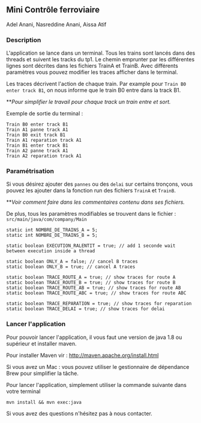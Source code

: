 ## Mini Contrôle ferroviaire

Adel Anani, Nasreddine Anani, Aissa Atif

### Description 

L'application se lance dans un terminal. 
Tous les trains sont lancés dans des threads 
et suivent les tracks du tp1. Le chemin 
emprunter par les différentes lignes sont décrites
dans les fichiers TrainA et TrainB. Avec 
différents paramètres vous pouvez modifier les traces
afficher dans le terminal. 

Les traces décrivent l'action de chaque train. Par example
pour `Train B0 enter track B1`, on nous informe que 
le train B0 entre dans la track B1.

***Pour simplifier le travail pour chaque track un train entre et sort.*

Exemple de sortie du terminal : 

    Train B0 enter track B1
    Train A1 panne track A1
    Train B0 exit track B1
    Train A1 reparation track A1
    Train B1 enter track B1
    Train A2 panne track A1
    Train A2 reparation track A1



### Paramétrisation 

Si vous désirez ajouter des `pannes` ou des `delai` 
sur certains tronçons, vous pouvez les ajouter dans la 
fonction run des fichiers `TrainA` et `TrainB`. 

***Voir comment faire dans les commentaires contenu dans ses fichiers.*

De plus, tous les paramètres modifiables se trouvent dans le fichier : `src/main/java/com/company/Main`

    static int NOMBRE_DE_TRAINS_A = 5;
    static int NOMBRE_DE_TRAINS_B = 5;

    static boolean EXECUTION_RALENTIT = true; // add 1 seconde wait between execution inside a thread

    static boolean ONLY_A = false; // cancel B traces
    static boolean ONLY_B = true; // cancel A traces

    static boolean TRACE_ROUTE_A = true; // show traces for route A
    static boolean TRACE_ROUTE_B = true; // show traces for route B
    static boolean TRACE_ROUTE_AB = true; // show traces for route AB
    static boolean TRACE_ROUTE_ABC = true; // show traces for route ABC

    static boolean TRACE_REPARATION = true; // show traces for reparation
    static boolean TRACE_DELAI = true; // show traces for delai
    

### Lancer l'application

Pour pouvoir lancer l'application, il vous faut
une version de java 1.8 ou supérieur et 
installer maven.

Pour installer Maven vir : http://maven.apache.org/install.html

Si vous avez un Mac : vous pouvez utiliser le gestionnaire de dépendance Brew pour simplifier la tâche.


Pour lancer l'application, simplement utiliser la commande suivante dans votre terminal

`mvn install && mvn exec:java`

Si vous avez des questions n'hésitez pas à nous contacter.